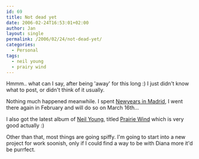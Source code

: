 ```yaml
---
id: 69
title: Not dead yet
date: 2006-02-24T16:53:01+02:00
author: Jan
layout: single
permalink: /2006/02/24/not-dead-yet/
categories:
  - Personal
tags:
  - neil young
  - prairy wind
---
```

Hmmm.. what can I say, after being 'away' for this long :) I just didn't know what to post, or didn't think of it usually.

Nothing much happened meanwhile. I spent [Newyears in Madrid](/2006/01/08/newyear-in-madrid/), I went there again in February and will do so on March 16th...

I also got the latest album of [Neil Young](http://www.neilyoung.com/), titled [Prairie Wind](http://www.neilyoung.com/prairiewind.html) which is very good actually :)

Other than that, most things are going spiffy. I'm going to start into a new project for work soonish, only if I could find a way to be with Diana more it'd be purrfect.
